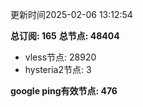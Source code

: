 更新时间2025-02-06 13:12:54

**总订阅: 165**
**总节点: 48404**
- vless节点: 28920
- hysteria2节点: 3

**google ping有效节点: 476**
